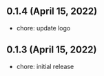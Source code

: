 ## 0.1.4 (April 15, 2022)

- chore: update logo

## 0.1.3 (April 15, 2022)

- chore: initial release

